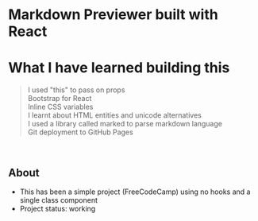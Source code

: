 
# Markdown Previewer built with React  

# What I have learned building this  

> I used "this" to pass on props  
> Bootstrap for React   
> Inline CSS variables     
> I learnt about HTML entities and unicode alternatives    
> I used a library called marked to parse markdown language     
> Git deployment to GitHub Pages


&nbsp;
&nbsp;
&nbsp;

## About

* This has been a simple project (FreeCodeCamp) using no hooks and a single class component 
* Project status: working
